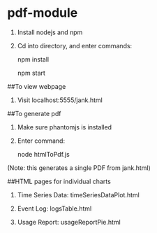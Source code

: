 # pdf-module

1. Install nodejs and npm

2. Cd into directory, and enter commands:

    npm install
    
    npm start

##To view webpage

1. Visit localhost:5555/jank.html


##To generate pdf

1. Make sure phantomjs is installed

2. Enter command:

    node htmlToPdf.js
    
(Note: this generates a single PDF from jank.html)


##HTML pages for individual charts

1. Time Series Data: timeSeriesDataPlot.html

2. Event Log: logsTable.html

3. Usage Report: usageReportPie.html

  
